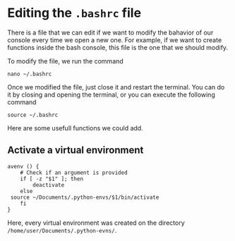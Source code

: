 # Editing the `.bashrc` file
There is a file that we can edit if we want to modify the bahavior of our console every time we open a new one. For example, if we want to create functions inside the bash console, this file is the one that we should modify.

To modify the file, we run the command
```
nano ~/.bashrc
```

Once we modified the file, just close it and restart the terminal. You can do it by closing and opening the terminal, or you can execute the following command
```
source ~/.bashrc
```

Here are some usefull functions we could add.

Activate a virtual environment
-----------------------------
```
avenv () {
    # Check if an argument is provided
    if [ -z "$1" ]; then
        deactivate
    else
 source ~/Documents/.python-envs/$1/bin/activate
    fi
}

```
Here, every virtual environment was created on the directory `/home/user/Documents/.python-evns/`.
